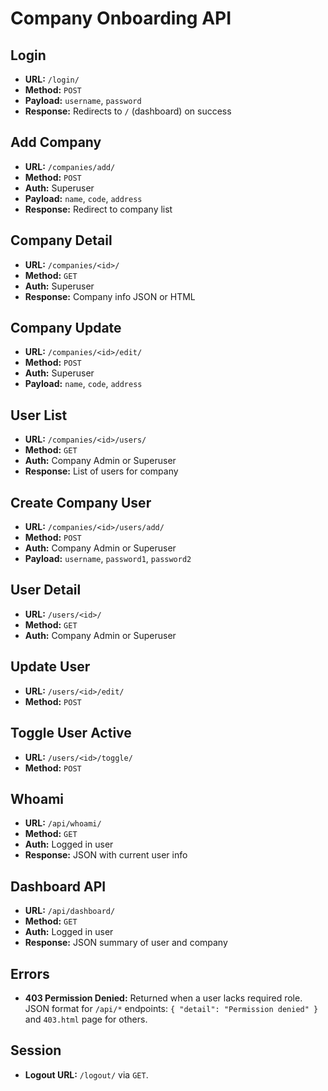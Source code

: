 # Company Onboarding API

## Login
- **URL:** `/login/`
- **Method:** `POST`
- **Payload:** `username`, `password`
- **Response:** Redirects to `/` (dashboard) on success

## Add Company
- **URL:** `/companies/add/`
- **Method:** `POST`
- **Auth:** Superuser
- **Payload:** `name`, `code`, `address`
- **Response:** Redirect to company list

## Company Detail
- **URL:** `/companies/<id>/`
- **Method:** `GET`
- **Auth:** Superuser
- **Response:** Company info JSON or HTML

## Company Update
- **URL:** `/companies/<id>/edit/`
- **Method:** `POST`
- **Auth:** Superuser
- **Payload:** `name`, `code`, `address`

## User List
- **URL:** `/companies/<id>/users/`
- **Method:** `GET`
- **Auth:** Company Admin or Superuser
- **Response:** List of users for company

## Create Company User
- **URL:** `/companies/<id>/users/add/`
- **Method:** `POST`
- **Auth:** Company Admin or Superuser
- **Payload:** `username`, `password1`, `password2`

## User Detail
- **URL:** `/users/<id>/`
- **Method:** `GET`
- **Auth:** Company Admin or Superuser

## Update User
- **URL:** `/users/<id>/edit/`
- **Method:** `POST`

## Toggle User Active
- **URL:** `/users/<id>/toggle/`
- **Method:** `POST`

## Whoami
- **URL:** `/api/whoami/`
- **Method:** `GET`
- **Auth:** Logged in user
- **Response:** JSON with current user info

## Dashboard API
- **URL:** `/api/dashboard/`
- **Method:** `GET`
- **Auth:** Logged in user
- **Response:** JSON summary of user and company

## Errors
- **403 Permission Denied:** Returned when a user lacks required role. JSON format for `/api/*` endpoints: `{ "detail": "Permission denied" }` and `403.html` page for others.

## Session
- **Logout URL:** `/logout/` via `GET`.


